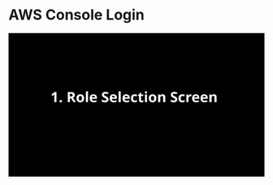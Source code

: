 # AWS Console Login

![Five ways to log in to the AWS console](../../.gitbook/assets/5waystologin.gif)

